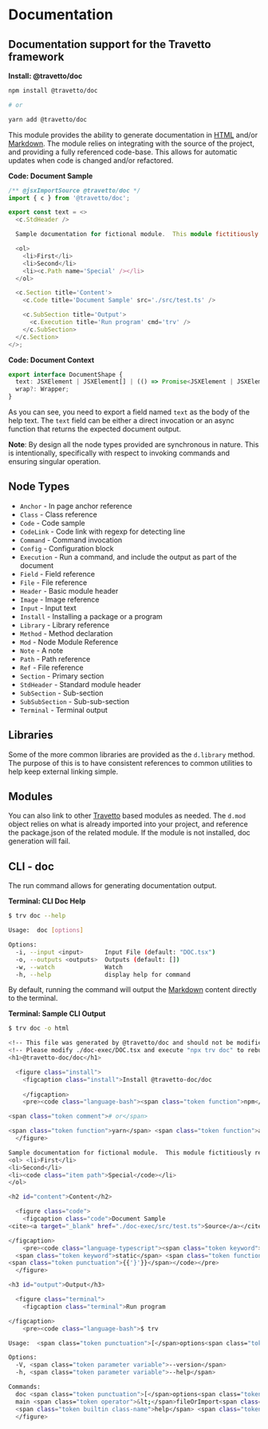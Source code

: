 <!-- This file was generated by @travetto/doc and should not be modified directly -->
<!-- Please modify https://github.com/travetto/travetto/tree/main/module/doc/DOC.tsx and execute "npx trv doc" to rebuild -->
# Documentation

## Documentation support for the Travetto framework

**Install: @travetto/doc**
```bash
npm install @travetto/doc

# or

yarn add @travetto/doc
```

This module provides the ability to generate documentation in [HTML](https://en.wikipedia.org/wiki/HTML) and/or [Markdown](https://en.wikipedia.org/wiki/Markdown).  The module relies on integrating with the source of the project, and providing a fully referenced code-base.  This allows for automatic updates when code is changed and/or refactored.

**Code: Document Sample**
```typescript
/** @jsxImportSource @travetto/doc */
import { c } from '@travetto/doc';

export const text = <>
  <c.StdHeader />

  Sample documentation for fictional module.  This module fictitiously relies upon <c.Mod name='Cache' /> functionality.

  <ol>
    <li>First</li>
    <li>Second</li>
    <li><c.Path name='Special' /></li>
  </ol>

  <c.Section title='Content'>
    <c.Code title='Document Sample' src='./src/test.ts' />

    <c.SubSection title='Output'>
      <c.Execution title='Run program' cmd='trv' />
    </c.SubSection>
  </c.Section>
</>;
```

**Code: Document Context**
```typescript
export interface DocumentShape {
  text: JSXElement | JSXElement[] | (() => Promise<JSXElement | JSXElement[]>);
  wrap?: Wrapper;
}
```

As you can see, you need to export a field named `text` as the body of the help text. The `text` field can be either a direct invocation or an async function that returns the expected document output.

**Note**: By design all the node types provided are synchronous in nature.  This is intentionally, specifically with respect to invoking commands and ensuring singular operation.

## Node Types

   *  `Anchor` - In page anchor reference
   *  `Class` - Class reference
   *  `Code` - Code sample
   *  `CodeLink` - Code link with regexp for detecting line
   *  `Command` - Command invocation
   *  `Config` - Configuration block
   *  `Execution` - Run a command, and include the output as part of the document
   *  `Field` - Field reference
   *  `File` - File reference
   *  `Header` - Basic module header
   *  `Image` - Image reference
   *  `Input` - Input text
   *  `Install` - Installing a package or a program
   *  `Library` - Library reference
   *  `Method` - Method declaration
   *  `Mod` - Node Module Reference
   *  `Note` - A note
   *  `Path` - Path reference
   *  `Ref` - File reference
   *  `Section` - Primary section
   *  `StdHeader` - Standard module header
   *  `SubSection` - Sub-section
   *  `SubSubSection` - Sub-sub-section
   *  `Terminal` - Terminal output

## Libraries
Some of the more common libraries are provided as the `d.library` method.  The purpose of this is to have consistent references to common utilities to help keep external linking simple.

## Modules
You can also link to other [Travetto](https://travetto.dev) based modules as needed.  The `d.mod` object relies on what is already imported into your project, and reference the package.json of the related module. If the module is not installed, doc generation will fail.

## CLI - doc
The run command allows for generating documentation output.

**Terminal: CLI Doc Help**
```bash
$ trv doc --help

Usage:  doc [options]

Options:
  -i, --input <input>      Input File (default: "DOC.tsx")
  -o, --outputs <outputs>  Outputs (default: [])
  -w, --watch              Watch
  -h, --help               display help for command
```

By default, running the command will output the [Markdown](https://en.wikipedia.org/wiki/Markdown) content directly to the terminal.

**Terminal: Sample CLI Output**
```bash
$ trv doc -o html

<!-- This file was generated by @travetto/doc and should not be modified directly -->
<!-- Please modify ./doc-exec/DOC.tsx and execute "npx trv doc" to rebuild -->
<h1>@travetto-doc/doc</h1>

  <figure class="install">
    <figcaption class="install">Install @travetto-doc/doc
    
    </figcaption>
    <pre><code class="language-bash"><span class="token function">npm</span> <span class="token function">install</span> @travetto-doc/doc

<span class="token comment"># or</span>

<span class="token function">yarn</span> <span class="token function">add</span> @travetto-doc/doc</code></pre>
  </figure>

Sample documentation for fictional module.  This module fictitiously relies upon <a class="module-link" href="https://github.com/travetto/travetto/tree/main/module/cache" title="Caching functionality with decorators for declarative use.">Caching</a> functionality.
<ol> <li>First</li>
<li>Second</li>
<li><code class="item path">Special</code></li>
</ol>

<h2 id="content">Content</h2>

  <figure class="code">
    <figcaption class="code">Document Sample
<cite><a target="_blank" href="./doc-exec/src/test.ts">Source</a></cite>

</figcaption>
    <pre><code class="language-typescript"><span class="token keyword">class</span> <span class="token class-name">TestFile</span> <span class="token punctuation">{{'{'}}</span>
  <span class="token keyword">static</span> <span class="token function">method</span><span class="token punctuation">(</span><span class="token punctuation">)</span><span class="token operator">:</span> <span class="token keyword">void</span> <span class="token punctuation">{{'{'}}</span> <span class="token punctuation">{{'}'}}</span>
<span class="token punctuation">{{'}'}}</span></code></pre>
  </figure>

<h3 id="output">Output</h3>

  <figure class="terminal">
    <figcaption class="terminal">Run program

</figcaption>
    <pre><code class="language-bash">$ trv

Usage:  <span class="token punctuation">[</span>options<span class="token punctuation">]</span> <span class="token punctuation">[</span>command<span class="token punctuation">]</span>

Options:
  -V, <span class="token parameter variable">--version</span>                  output the version number
  -h, <span class="token parameter variable">--help</span>                     display <span class="token builtin class-name">help</span> <span class="token keyword">for</span> <span class="token builtin class-name">command</span>

Commands:
  doc <span class="token punctuation">[</span>options<span class="token punctuation">]</span>
  main <span class="token operator">&lt;</span>fileOrImport<span class="token operator">></span> <span class="token punctuation">[</span>args<span class="token punctuation">..</span>.<span class="token punctuation">]</span>
  <span class="token builtin class-name">help</span> <span class="token punctuation">[</span>command<span class="token punctuation">]</span>                 display <span class="token builtin class-name">help</span> <span class="token keyword">for</span> <span class="token builtin class-name">command</span></code></pre>
  </figure>
```
